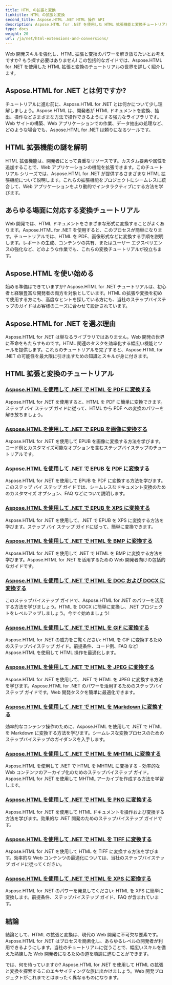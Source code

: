 ```yaml
---
title: HTML の拡張と変換
linktitle: HTML の拡張と変換
second_title: Aspose.HTML .NET HTML 操作 API
description: Aspose.HTML for .NET を使用した HTML 拡張機能と変換チュートリアルをご覧ください。これらの包括的なチュートリアルで Web 開発を最適化する方法を学習します。
type: docs
weight: 20
url: /ja/net/html-extensions-and-conversions/
---
```


Web 開発スキルを強化し、HTML 拡張と変換のパワーを解き放ちたいとお考えですか? もう探す必要はありません! この包括的なガイドでは、Aspose.HTML for .NET を使用した HTML 拡張と変換のチュートリアルの世界を詳しく紹介します。

## Aspose.HTML for .NET とは何ですか?

チュートリアルに進む前に、Aspose.HTML for .NET とは何かについて少し理解しましょう。Aspose.HTML は、開発者が HTML ドキュメントを変換、抽出、操作などさまざまな方法で操作できるようにする強力なライブラリです。Web サイトの構築、Web アプリケーションでの作業、データ抽出の処理など、どのような場合でも、Aspose.HTML for .NET は頼りになるツールです。

## HTML 拡張機能の謎を解明

HTML 拡張機能は、開発者にとって貴重なリソースです。カスタム要素や属性を追加することで、Web アプリケーションの機能を拡張できます。このチュートリアル シリーズでは、Aspose.HTML for .NET が提供するさまざまな HTML 拡張機能について説明します。これらの拡張機能をプロジェクトにシームレスに統合して、Web アプリケーションをより動的でインタラクティブにする方法を学びます。

## あらゆる場面に対応する変換チュートリアル

Web 開発では、HTML ドキュメントをさまざまな形式に変換することがよくあります。Aspose.HTML for .NET を使用すると、このプロセスが簡単になります。チュートリアルでは、HTML を PDF、画像形式などに変換する手順を説明します。レポートの生成、コンテンツの共有、またはユーザー エクスペリエンスの強化など、どのような作業でも、これらの変換チュートリアルが役立ちます。

## Aspose.HTML を使い始める

始める準備はできていますか? Aspose.HTML for .NET チュートリアルは、初心者と経験豊富な開発者の両方を対象としています。HTML の拡張や変換を初めて使用する方にも、高度なヒントを探している方にも、当社のステップバイステップのガイドはお客様のニーズに合わせて設計されています。

## Aspose.HTML for .NET を選ぶ理由

Aspose.HTML for .NET は単なるライブラリではありません。Web 開発の世界に革命をもたらすものです。HTML 関連のタスクを効率化する幅広い機能とツールを提供します。これらのチュートリアルを完了すると、Aspose.HTML for .NET の可能性を最大限に引き出すための知識とスキルが身に付きます。

## HTML 拡張と変換のチュートリアル
### [Aspose.HTML を使用して .NET で HTML を PDF に変換する](./convert-html-to-pdf/)
Aspose.HTML for .NET を使用すると、HTML を PDF に簡単に変換できます。ステップ バイ ステップ ガイドに従って、HTML から PDF への変換のパワーを解き放ちましょう。
### [Aspose.HTML を使用して .NET で EPUB を画像に変換する](./convert-epub-to-image/)
Aspose.HTML for .NET を使用して EPUB を画像に変換する方法を学びます。コード例とカスタマイズ可能なオプションを含むステップバイステップのチュートリアルです。
### [Aspose.HTML を使用して .NET で EPUB を PDF に変換する](./convert-epub-to-pdf/)
Aspose.HTML for .NET を使用して EPUB を PDF に変換する方法を学びます。このステップ バイ ステップ ガイドでは、シームレスなドキュメント変換のためのカスタマイズ オプション、FAQ などについて説明します。
### [Aspose.HTML を使用して .NET で EPUB を XPS に変換する](./convert-epub-to-xps/)
Aspose.HTML for .NET を使用して、.NET で EPUB を XPS に変換する方法を学びます。ステップ バイ ステップ ガイドに従って、簡単に変換できます。
### [Aspose.HTML を使用して .NET で HTML を BMP に変換する](./convert-html-to-bmp/)
Aspose.HTML for .NET を使用して .NET で HTML を BMP に変換する方法を学びます。Aspose.HTML for .NET を活用するための Web 開発者向けの包括的なガイドです。
### [Aspose.HTML を使用して .NET で HTML を DOC および DOCX に変換する](./convert-html-to-doc-docx/)
このステップバイステップ ガイドで、Aspose.HTML for .NET のパワーを活用する方法を学びましょう。HTML を DOCX に簡単に変換し、.NET プロジェクトをレベルアップしましょう。今すぐ始めましょう!
### [Aspose.HTML を使用して .NET で HTML を GIF に変換する](./convert-html-to-gif/)
Aspose.HTML for .NET の威力をご覧ください: HTML を GIF に変換するためのステップバイステップ ガイド。前提条件、コード例、FAQ など! Aspose.HTML を使用して HTML 操作を最適化します。
### [Aspose.HTML を使用して .NET で HTML を JPEG に変換する](./convert-html-to-jpeg/)
Aspose.HTML for .NET を使用して、.NET で HTML を JPEG に変換する方法を学びます。Aspose.HTML for .NET のパワーを活用するためのステップバイステップ ガイドです。Web 開発タスクを簡単に最適化できます。
### [Aspose.HTML を使用して .NET で HTML を Markdown に変換する](./convert-html-to-markdown/)
効率的なコンテンツ操作のために、Aspose.HTML を使用して .NET で HTML を Markdown に変換する方法を学びます。シームレスな変換プロセスのためのステップバイステップのガイダンスを入手します。
### [Aspose.HTML を使用して .NET で HTML を MHTML に変換する](./convert-html-to-mhtml/)
Aspose.HTML を使用して .NET で HTML を MHTML に変換する - 効率的な Web コンテンツのアーカイブ化のためのステップバイステップ ガイド。Aspose.HTML for .NET を使用して MHTML アーカイブを作成する方法を学習します。
### [Aspose.HTML を使用して .NET で HTML を PNG に変換する](./convert-html-to-png/)
Aspose.HTML for .NET を使用して HTML ドキュメントを操作および変換する方法を学びます。効果的な .NET 開発のためのステップバイステップ ガイドです。
### [Aspose.HTML を使用して .NET で HTML を TIFF に変換する](./convert-html-to-tiff/)
Aspose.HTML for .NET を使用して HTML を TIFF に変換する方法を学びます。効率的な Web コンテンツの最適化については、当社のステップバイステップ ガイドに従ってください。
### [Aspose.HTML を使用して .NET で HTML を XPS に変換する](./convert-html-to-xps/)
Aspose.HTML for .NET のパワーを発見してください: HTML を XPS に簡単に変換します。前提条件、ステップバイステップ ガイド、FAQ が含まれています。

## 結論

結論として、HTML の拡張と変換は、現代の Web 開発に不可欠な要素です。Aspose.HTML for .NET はプロセスを簡素化し、あらゆるレベルの開発者が利用できるようにします。当社のチュートリアルに従うことで、幅広いスキルを備えた熟練した Web 開発者になるための道を順調に進むことができます。

では、何を待っていますか? Aspose.HTML for .NET を使用して HTML の拡張と変換を探索するこのエキサイティングな旅に出かけましょう。Web 開発プロジェクトがこれまでとはまったく異なるものになります。
